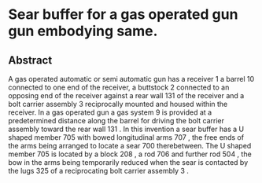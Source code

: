 # Sear buffer for a gas operated gun gun embodying same.

## Abstract
A gas operated automatic or semi automatic gun has a receiver 1 a barrel 10 connected to one end of the receiver, a buttstock 2 connected to an opposing end of the receiver against a rear wall 131 of the receiver and a bolt carrier assembly 3 reciprocally mounted and housed within the receiver. In a gas operated gun a gas system 9 is provided at a predetermined distance along the barrel for driving the bolt carrier assembly toward the rear wall 131 . In this invention a sear buffer has a U shaped member 705 with bowed longitudinal arms 707 , the free ends of the arms being arranged to locate a sear 700 therebetween. The U shaped member 705 is located by a block 208 , a rod 706 and further rod 504 , the bow in the arms being temporarily reduced when the sear is contacted by the lugs 325 of a reciprocating bolt carrier assembly 3 .